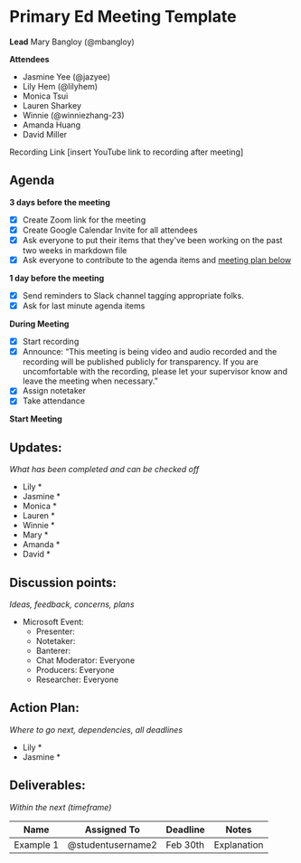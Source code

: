 # Primary Ed Meeting Template
**Lead**
Mary Bangloy (@mbangloy) 

**Attendees**
* Jasmine Yee (@jazyee)
* Lily Hem (@lilyhem)
* Monica Tsui
* Lauren Sharkey
* Winnie (@winniezhang-23)
* Amanda Huang
* David Miller

Recording Link
[insert YouTube link to recording after meeting]

## Agenda
**3 days before the meeting**
- [X] Create Zoom link for the meeting
- [X] Create Google Calendar Invite for all attendees
- [X] Ask everyone to put their items that they've been working on the past two weeks in markdown file
- [X] Ask everyone to contribute to the agenda items and [meeting plan below](https://github.com/shreyagupta98/people/blob/master/meeting_template.md#updates)

**1 day before the meeting**
- [X] Send reminders to Slack channel tagging appropriate folks. 
- [X] Ask for last minute agenda items

**During Meeting**
- [X] Start recording
- [X] Announce:
“This meeting is being video and audio recorded and the recording will be published publicly for transparency. If you are uncomfortable with the recording, please let your supervisor know and leave the meeting when necessary.”
- [X] Assign notetaker
- [X] Take attendance

**Start Meeting**

## Updates:
*What has been completed and can be checked off*
* Lily
  * 
* Jasmine
  * 
* Monica
  * 
* Lauren
  * 
* Winnie
  * 
* Mary
  * 
* Amanda
  * 
* David
  * 

## Discussion points:
*Ideas, feedback, concerns, plans*
* Microsoft Event: 
  * Presenter: 
  * Notetaker: 
  * Banterer: 
  * Chat Moderator: Everyone
  * Producers: Everyone
  * Researcher: Everyone
  
## Action Plan:
*Where to go next, dependencies, all deadlines*
* Lily
  * 
* Jasmine
  * 
## Deliverables:
*Within the next (timeframe)*

Name  | Assigned To | Deadline | Notes
------|-------------|----------|------
Example 1 | @studentusername2 | Feb 30th | Explanation
